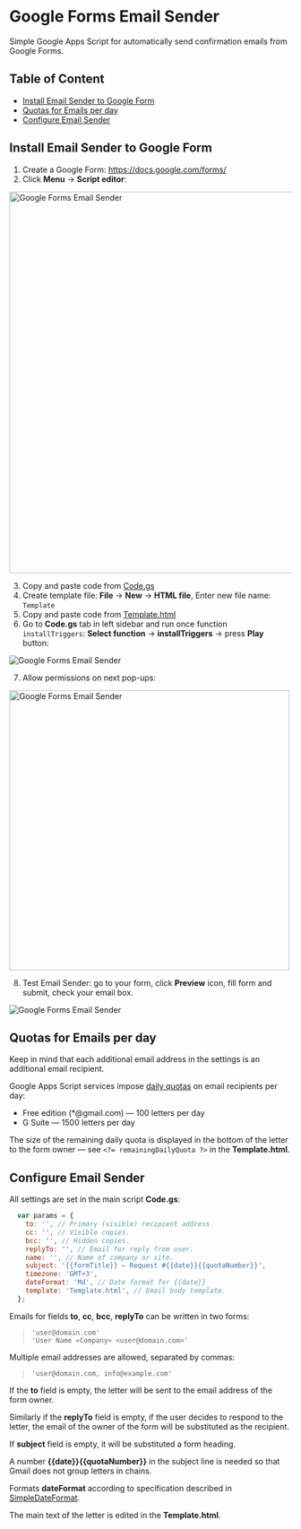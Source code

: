 # Google Forms Email Sender

Simple Google Apps Script for automatically send confirmation emails from Google Forms.

## Table of Content

* [Install Email Sender to Google Form](#install-email-sender-to-google-form)
* [Quotas for Emails per day](#quotas-for-emails-per-day)
* [Configure Email Sender](#configure-email-sender)

## Install Email Sender to Google Form

1. Create a Google Form: https://docs.google.com/forms/
2. Click **Menu** → **Script editor**:

<p><img src="https://raw.githubusercontent.com/romychvk/google-forms-email-sender/master/doc/img/google-forms-email-sender-1.png" width="681" alt="Google Forms Email Sender"></p>

3. Copy and paste code from [Code.gs](Code.gs)
4. Create template file: **File** → **New** → **HTML file**, Enter new file name: `Template`
5. Copy and paste code from [Template.html](Template.html)
6. Go to **Code.gs** tab in left sidebar and run once function `installTriggers`: **Select function** → **installTriggers** → press **Play** button:

<p><img src="https://raw.githubusercontent.com/romychvk/google-forms-email-sender/master/doc/img/google-forms-email-sender-2.png" alt="Google Forms Email Sender"></p>

7. Allow permissions on next pop-ups:

<p><img src="https://raw.githubusercontent.com/romychvk/google-forms-email-sender/master/doc/img/google-forms-email-sender-3.png" width="500"  alt="Google Forms Email Sender"></p>

8. Test Email Sender: go to your form, click **Preview** icon, fill form and submit, check your email box.

<p><img src="https://raw.githubusercontent.com/romychvk/google-forms-email-sender/master/doc/img/google-forms-email-sender-4.png" alt="Google Forms Email Sender"></p>

## Quotas for Emails per day

Keep in mind that each additional email address in the settings is an additional email recipient.

Google Apps Script services impose [daily quotas](https://developers.google.com/apps-script/guides/services/quotas) on email recipients per day:

* Free edition (*@gmail.com) — 100 letters per day
* G Suite — 1500 letters per day

The size of the remaining daily quota is displayed in the bottom of the letter to the form owner — see `<?= remainingDailyQuota ?>` in the **Template.html**.

## Configure Email Sender

All settings are set in the main script **Code.gs**:

```javascript
  var params = {
    to: '', // Primary (visible) recipient address. 
    cc: '', // Visible copies.
    bcc: '', // Hidden copies.
    replyTo: '', // Email for reply from user.
    name: '', // Name of company or site.
    subject: '{{formTitle}} — Request #{{date}}{{quotaNumber}}',
    timezone: 'GMT+3',
    dateFormat: 'Md', // Date format for {{date}}
    template: 'Template.html', // Email body template.
  };
```

Emails for fields **to**, **cc**, **bcc**, **replyTo** can be written in two forms:

> `'user@domain.com'`<br>
> `'User Name «Company» <user@domain.com>'`

Multiple email addresses are allowed, separated by commas:

> `'user@domain.com, info@example.com'`

If the **to** field is empty, the letter will be sent to the email address of the form owner.

Similarly if the **replyTo** field is empty, if the user decides to respond to the letter, the email of the owner of the form will be substituted as the recipient.

If **subject** field is empty, it will be substituted a form heading.

A number **{{date}}{{quotaNumber}}** in the subject line is needed so that Gmail does not group letters in chains.

Formats **dateFormat** according to specification described in [SimpleDateFormat](https://docs.oracle.com/javase/7/docs/api/java/text/SimpleDateFormat.html).

The main text of the letter is edited in the **Template.html**.
